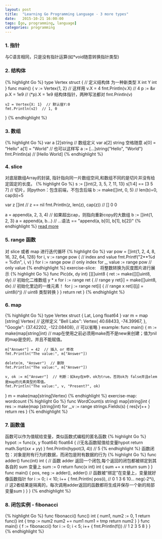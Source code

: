 ```yaml
---
layout: post
title:  "Learning Go Programming Language - 3 more types"
date:   2015-10-21 16:00:00
tags: [go, programming, language]
categories: programming
---
```


### 1. 指针
与C语言相同，只是没有指针运算(如*void随意转换指针类型)

### 2. 结构体
{% highlight Go %}
type Vertex struct {  // 定义结构体 为一种新类型
	X int
	Y int
}
func main() {
	v := Vertex{1, 2}  // 这样用
	v.X = 4
	fmt.Println(v.X)  // 4
	p := &v
	p.X = 1e9  // (*p).X = 1e9 结构体指针，两种写法都对
	fmt.Println(v)

	v2 = Vertex{X: 1}  // 默认值Y:0
	fmt.Println(v2)  // 1, 0
}
{% endhighlight %}

### 3. 数组
{% highlight Go %}
var a [2]string  // 数组定义 var a[2] string 空格随意
a[0] = "Hello"
a[1] = "World"  // 也可以这样写 a := [...]string{"Hello", "World"}
fmt.Println(a)  // [Hello World]
{% endhighlight %}

### 4. slice
对底层数组Array的封装, 指针指向同一片数组空间,和数组不同的是切片并没有给定固定的长度。
{% highlight Go %}
s := []int{2, 3, 5, 7, 11, 13}
s[1:4] == [3 5 7]  // 切片，同python：包含前端，不包含后端
b := make([]int, 0, 5) // len(b)=0, cap(b)=5

var z []int  // z == nil
fmt.Println(z, len(z), cap(z))  // [] 0 0

a = append(a, 2, 3, 4)  // 如果超出cap，则指向重新copy的大数组
b := []int{1, 2, 3}
a = append(a, b...)  // ...语法 == "append(a, b[0], b[1], b[2])"
{% endhighlight %}
[read more][link-slice] 

[link-slice]: https://blog.go-zh.org/go-slices-usage-and-internals

### 5. range 函数
对 slice 或者 map 进行迭代循环
{% highlight Go %}
var pow = []int{1, 2, 4, 8, 16, 32, 64, 128}
for i, v := range pow {  // index and value
	fmt.Printf("2**%d = %d\n", i, v)
}
for i := range pow  // only index
for _, value := range pow  // only value
{% endhighlight %}
exercise-slice:　将整数转换为灰度图片进行展示
{% highlight Go %}
func Pic(dx, dy int) [][]uint8 {
	ret := make([][]uint8, dy)  // 初始化二维数组 y * x
	for i := range ret {  // range y
		ret[i] = make([]uint8, dx)  // 初始化里边的一维元素！
		for j := range ret[i] {  // range x
			ret[i][j] = uint8(i^j)  // uint8 类型转换
		}
	}
	return ret
}
{% endhighlight %}

### 6. map
{% highlight Go %}
type Vertex struct {
	Lat, Long float64
}
var m = map [string] Vertex{  // 这样定义
	"Bell Labs": Vertex{
		40.68433, -74.39967,
	},
	"Google": {37.42202, -122.08408},  // 可以省略
}
example:
func main() {
	m := make(map[string]int)  // map在使用之前必须用make而不是new来创建；值为nil的map是空的，并且不能赋值。

	m["Answer"] = 42  // 插入 or 修改
	fmt.Println("The value:", m["Answer"])

	delete(m, "Answer")  // 删除
	fmt.Println("The value:", m["Answer"])

	v, ok := m["Answer"]  // 判断：如key在m中，ok为true。否则ok为 false并且elem是map的元素类型的零值。
	fmt.Println("The value:", v, "Present?", ok)
}
m = make(map[string]Vertex)
{% endhighlight %}
exercise-map:　wordcount
{% highlight Go %}
func WordCount(s string) map[string]int {
	res := make(map [string]int)
	for _,v := range strings.Fields(s) {
		res[v]++
	}
	return res
}
{% endhighlight %}

### 7. 函数值
函数可以作为值赋给变量，类似函数式编程的匿名函数
{% highlight Go %}
hypot := func(x, y float64) float64 {  	//无名函数赋值给变量hypot
	return math.Sqrt(x*x + y*y)
}
fmt.Println(hypot(3, 4))  // 5
{% endhighlight %}
函数闭包：对象是附有行为的数据，而闭包是附有数据的行为
{% highlight Go %}
func adder() func(int) int {  // 函数 adder 返回一个闭包,每个返回的闭包都被绑定到其各自的 sum 变量上
	sum := 0
	return func(x int) int {
		sum += x
		return sum
	}
}
func main() {
	pos, neg := adder(), adder()  // 函数被“绑定”在变量上，变量就好像函数指针
	for i := 0; i < 10; i++ {
		fmt.Println(
			pos(i),  // 0 1 3 6 10...
			neg(-2*i),  // 这2者结果是隔离的，每次调用adder返回的函数都将生成并保存一个新的局部变量sum
		)
	}
}
{% endhighlight %}

### 8. 闭包实例 - fibonacci
{% highlight Go %}
func fibonacci() func() int {
	num1, num2 := 0, 1
	return func() int {
		tmp := num2
		num2 += num1
		num1 = tmp
		return num2
	}
}
func main() {
	f := fibonacci()
	for i := 0; i < 5; i++ {
		fmt.Println(f())  // 1 2 3 5 8
	}
}
{% endhighlight %}